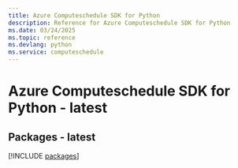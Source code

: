 ```yaml
---
title: Azure Computeschedule SDK for Python
description: Reference for Azure Computeschedule SDK for Python
ms.date: 03/24/2025
ms.topic: reference
ms.devlang: python
ms.service: computeschedule
---
```

# Azure Computeschedule SDK for Python - latest
## Packages - latest
[!INCLUDE [packages](computeschedule-index.md)]